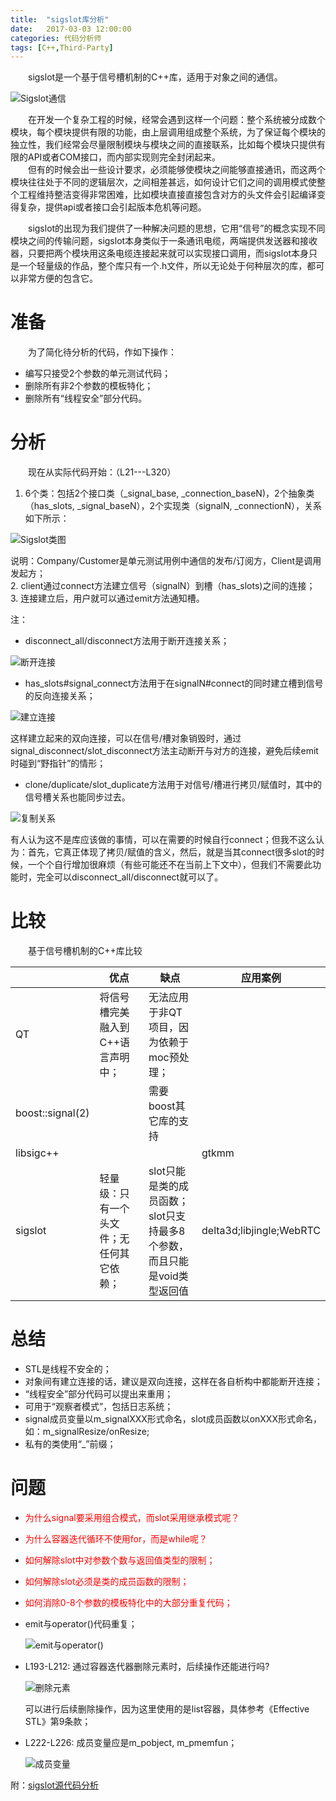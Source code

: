 ```yaml
---
title:  "sigslot库分析"
date:   2017-03-03 12:00:00
categories: 代码分析师
tags: [C++,Third-Party]
---
```


&emsp;&emsp;sigslot是一个基于信号槽机制的C++库，适用于对象之间的通信。  

![Sigslot通信](../../../images/sigslot/Sigslot.png)

<!-- More -->

&emsp;&emsp;在开发一个复杂工程的时候，经常会遇到这样一个问题：整个系统被分成数个模块，每个模块提供有限的功能，由上层调用组成整个系统，为了保证每个模块的独立性，我们经常会尽量限制模块与模块之间的直接联系，比如每个模块只提供有限的API或者COM接口，而内部实现则完全封闭起来。  
&emsp;&emsp;但有的时候会出一些设计要求，必须能够使模块之间能够直接通讯，而这两个模块往往处于不同的逻辑层次，之间相差甚远，如何设计它们之间的调用模式使整个工程维持整洁变得非常困难，比如模块直接直接包含对方的头文件会引起编译变得复杂，提供api或者接口会引起版本危机等问题。  

&emsp;&emsp;sigslot的出现为我们提供了一种解决问题的思想，它用“信号”的概念实现不同模块之间的传输问题，sigslot本身类似于一条通讯电缆，两端提供发送器和接收器，只要把两个模块用这条电缆连接起来就可以实现接口调用，而sigslot本身只是一个轻量级的作品，整个库只有一个.h文件，所以无论处于何种层次的库，都可以非常方便的包含它。

# 准备
&emsp;&emsp;为了简化待分析的代码，作如下操作：
* 编写只接受2个参数的单元测试代码；
* 删除所有非2个参数的模板特化；
* 删除所有“线程安全”部分代码。

# 分析
&emsp;&emsp;现在从实际代码开始：（L21---L320）  
1. 6个类：包括2个接口类（_signal_base, _connection_baseN)，2个抽象类（has_slots, _signal_baseN），2个实现类（signalN, _connectionN），关系如下所示：  

![Sigslot类图](../../../images/sigslot/SigslotClasses.png)  


说明：Company/Customer是单元测试用例中通信的发布/订阅方，Client是调用发起方；  
2. client通过connect方法建立信号（signalN）到槽（has_slots)之间的连接；  
3. 连接建立后，用户就可以通过emit方法通知槽。  

注：   

* disconnect_all/disconnect方法用于断开连接关系；
  
![断开连接](../../../images/sigslot/SignalDisconnect.png)    


* has_slots#signal_connect方法用于在signalN#connect的同时建立槽到信号的反向连接关系；  

![建立连接](../../../images/sigslot/connect.png)  

这样建立起来的双向连接，可以在信号/槽对象销毁时，通过signal_disconnect/slot_disconnect方法主动断开与对方的连接，避免后续emit时碰到“野指针”的情形；  
* clone/duplicate/slot_duplicate方法用于对信号/槽进行拷贝/赋值时，其中的信号槽关系也能同步过去。  

![复制关系](../../../images/sigslot/clone.png)    

有人认为这不是库应该做的事情，可以在需要的时候自行connect；但我不这么认为：首先，它真正体现了拷贝/赋值的含义，然后，就是当其connect很多slot的时候，一个个自行增加很麻烦（有些可能还不在当前上下文中），但我们不需要此功能时，完全可以disconnect_all/disconnect就可以了。

# 比较
&emsp;&emsp;基于信号槽机制的C++库比较

||优点|缺点|应用案例|
|---|---|---|---|
|QT|将信号槽完美融入到C++语言声明中；|无法应用于非QT项目，因为依赖于moc预处理；
|boost::signal(2)||需要boost其它库的支持||
|libsigc++|||gtkmm|
|sigslot|轻量级：只有一个头文件；无任何其它依赖；|slot只能是类的成员函数；slot只支持最多8个参数，而且只能是void类型返回值|delta3d;libjingle;WebRTC|

# 总结  
* STL是线程不安全的；  
* 对象间有建立连接的话，建议是双向连接，这样在各自析构中都能断开连接；  
* “线程安全”部分代码可以提出来重用；  
* 可用于“观察者模式”，包括日志系统；  
* signal成员变量以m_signalXXX形式命名，slot成员函数以onXXX形式命名，如：m_signalResize/onResize;  
* 私有的类使用“_”前缀；  

# 问题
* <font color="red">为什么signal要采用组合模式，而slot采用继承模式呢？</font>  
* <font color="red">为什么容器迭代循环不使用for，而是while呢？</font>  
* <font color="red">如何解除slot中对参数个数与返回值类型的限制；</font>  
* <font color="red">如何解除slot必须是类的成员函数的限制；</font>  
* <font color="red">如何消除0-8个参数的模板特化中的大部分重复代码；</font>  
* emit与operator()代码重复；  

  ![emit与operator()](../../../images/sigslot/emit.png)
  
* L193-L212: 通过容器迭代器删除元素时，后续操作还能进行吗?  
  
  ![删除元素](../../../images/sigslot/SlotDisconnect.png)  
  
	可以进行后续删除操作，因为这里使用的是list容器，具体参考《Effective STL》第9条款；
* L222-L226: 成员变量应是m_pobject, m_pmemfun；  

  ![成员变量](../../../images/sigslot/connectN.png)

附：[sigslot源代码分析](https://my.oschina.net/tianxialangui/blog/67005)